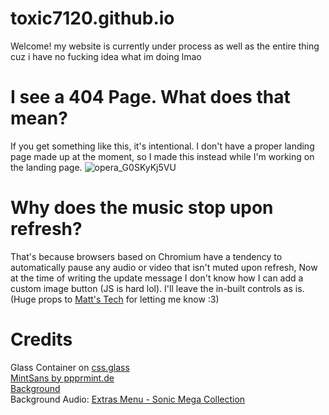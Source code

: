 # toxic7120.github.io
Welcome!
my website is currently under process as well as the entire thing cuz i have no fucking idea what im doing lmao
# I see a 404 Page. What does that mean?
If you get something like this, it's intentional. I don't have a proper landing page made up at the moment, so I made this instead while I'm working on the landing page.
![opera_G0SKyKj5VU](https://github.com/user-attachments/assets/27269928-3aa2-4b04-b340-58f92a899d78)

# Why does the music stop upon refresh?
That's because browsers based on Chromium have a tendency to automatically pause any audio or video that isn't muted upon refresh, Now at the time of writing the update message I don't know how I can add a custom image button (JS is hard lol). I'll leave the in-built controls as is. (Huge props to [Matt's Tech](https://youtube.com/@mattstech?si=5g8nv3ZzPFhlGImb) for letting me know :3)

# Credits
Glass Container on [css.glass](https://css.glass) <br>
[MintSans by ppprmint.de](https://pprmint.de/projects/mintsans) <br>
[Background](https://www.youtube.com/watch?v=MUVo20q6tx8) <br>
Background Audio: [Extras Menu - Sonic Mega Collection](https://www.youtube.com/watch?v=EmFsRw6zGi0)
